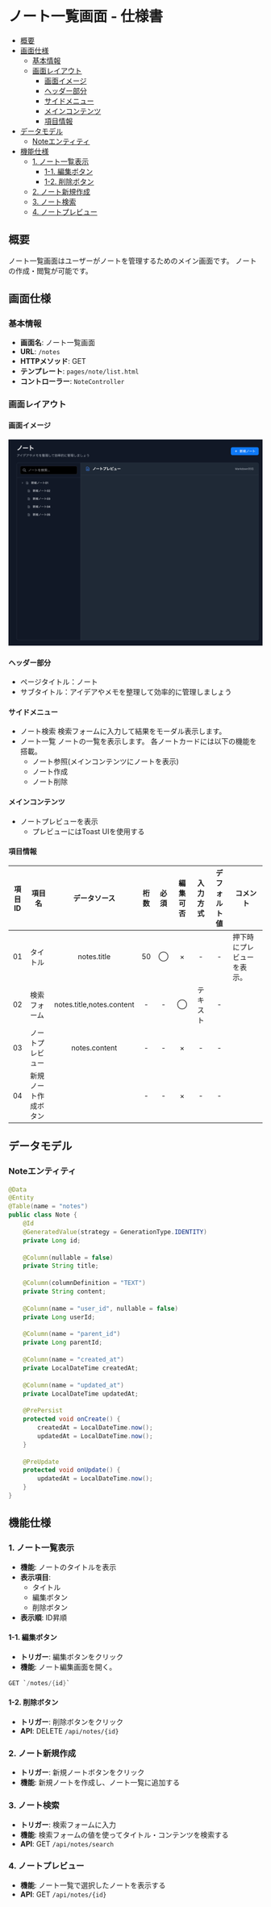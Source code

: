# ノート一覧画面 - 仕様書
- [概要](#概要)
- [画面仕様](#画面仕様)
  - [基本情報](#基本情報)
  - [画面レイアウト](#画面レイアウト)
    - [画面イメージ](#画面イメージ)
    - [ヘッダー部分](#ヘッダー部分)
    - [サイドメニュー](#サイドメニュー)
    - [メインコンテンツ](#メインコンテンツ)
    - [項目情報](#項目情報)
- [データモデル](#データモデル)
  - [Noteエンティティ](#noteエンティティ)
- [機能仕様](#機能仕様)
  - [1. ノート一覧表示](#1-ノート一覧表示)
    - [1-1. 編集ボタン](#1-1-編集ボタン)
    - [1-2. 削除ボタン](#1-2-削除ボタン)
  - [2. ノート新規作成](#2-ノート新規作成)
  - [3. ノート検索](#3-ノート検索)
  - [4. ノートプレビュー](#4-ノートプレビュー)

## 概要
ノート一覧画面はユーザーがノートを管理するためのメイン画面です。
ノートの作成・閲覧が可能です。

## 画面仕様

### 基本情報
- **画面名**: ノート一覧画面
- **URL**: `/notes`
- **HTTPメソッド**: GET
- **テンプレート**: `pages/note/list.html`
- **コントローラー**: `NoteController`

### 画面レイアウト

#### 画面イメージ

![](assets/i49pmg2.png)

#### ヘッダー部分
- ページタイトル：ノート
- サブタイトル：アイデアやメモを整理して効率的に管理しましょう

#### サイドメニュー
- ノート検索
検索フォームに入力して結果をモーダル表示します。 
- ノート一覧
ノートの一覧を表示します。
各ノートカードには以下の機能を搭載。
  - ノート参照(メインコンテンツにノートを表示)
  - ノート作成
  - ノート削除 

#### メインコンテンツ
- ノートプレビューを表示
  - プレビューにはToast UIを使用する

#### 項目情報
| 項目ID | 項目名               |       データソース        | 桁数  | 必須  | 編集可否 | 入力方式 | デフォルト値 | コメント                   |
| :----: | -------------------- | :-----------------------: | :---: | :---: | :------: | :------: | :----------: | -------------------------- |
|   01   | タイトル             |        notes.title        |  50   |   ◯   |    ×     |    -     |      -       | 押下時にプレビューを表示。 |
|   02   | 検索フォーム         | notes.title,notes.content |   -   |   -   |    ◯     | テキスト |      -       |                            |
|   03   | ノートプレビュー     |       notes.content       |   -   |   -   |    ×     |    -     |      -       |                            |
|   04   | 新規ノート作成ボタン |                           |   -   |   -   |    ×     |    -     |      -       |                            |
## データモデル

### Noteエンティティ
```java
@Data
@Entity
@Table(name = "notes")
public class Note {
    @Id
    @GeneratedValue(strategy = GenerationType.IDENTITY)
    private Long id;

    @Column(nullable = false)
    private String title;

    @Column(columnDefinition = "TEXT")
    private String content;

    @Column(name = "user_id", nullable = false)
    private Long userId;

    @Column(name = "parent_id")
    private Long parentId;

    @Column(name = "created_at")
    private LocalDateTime createdAt;

    @Column(name = "updated_at")
    private LocalDateTime updatedAt;

    @PrePersist
    protected void onCreate() {
        createdAt = LocalDateTime.now();
        updatedAt = LocalDateTime.now();
    }

    @PreUpdate
    protected void onUpdate() {
        updatedAt = LocalDateTime.now();
    }
}
```
## 機能仕様

### 1. ノート一覧表示
- **機能**: ノートのタイトルを表示
- **表示項目**:
  - タイトル
  - 編集ボタン
  - 削除ボタン
- **表示順**: ID昇順

#### 1-1. 編集ボタン
- **トリガー**: 編集ボタンをクリック
- **機能**: ノート編集画面を開く。 
```java
GET `/notes/{id}`
```
#### 1-2. 削除ボタン
- **トリガー**: 削除ボタンをクリック
- **API**: DELETE `/api/notes/{id}`

### 2. ノート新規作成

- **トリガー**: 新規ノートボタンをクリック
- **機能**: 新規ノートを作成し、ノート一覧に追加する

### 3. ノート検索
- **トリガー**: 検索フォームに入力
- **機能**: 検索フォームの値を使ってタイトル・コンテンツを検索する
- **API**: GET `/api/notes/search`

### 4. ノートプレビュー
- **機能**: ノート一覧で選択したノートを表示する
- **API**: GET `/api/notes/{id}`